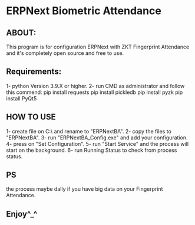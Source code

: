 # ERPNext Biometric Attendance

## ABOUT:
This program is for configuration ERPNext with ZKT Fingerprint Attendance and it's completely open source and free to use.

## Requirements:
1- python Version 3.9.X or higher.
2- run CMD as administrator and follow  this commend:
  pip install requests
  pip install pickledb
  pip install pyzk
  pip install PyQt5

## HOW TO USE
1- create file on C:\ and rename to "ERPNextBA".
2- copy the files to "ERPNextBA".
3- run "ERPNextBA_Config.exe" and add your configuration.
4- press on "Set Configuration".
5- run "Start Service" and the process will start on the background.
6- run Running Status to check from process status.

## PS
the process maybe dally if you have big data on your Fingerprint Attendance.

## Enjoy^_^
